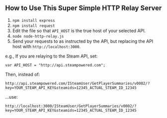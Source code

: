 How to Use This Super Simple HTTP Relay Server
----------------------------------------------

1. `npm install express`
2. `npm install request`
3. Edit the file so that `API_HOST` is the true host of your selected API.
4. `node node-http-relay.js`
5. Send your requests to as instructed by the API, but replacing the API host with `http://localhost:3000`.

e.g., If you are relaying to the Steam API, set:

    var API_HOST = "http://api.steampowered.com";

Then, instead of:

    http://api.steampowered.com/ISteamUser/GetPlayerSummaries/v0002/?key=YOUR_STEAM_API_KEY&steamids=12345_ACTUAL_STEAM_ID_12345

...use:

    http://localhost:3000/ISteamUser/GetPlayerSummaries/v0002/?key=YOUR_STEAM_API_KEY&steamids=12345_ACTUAL_STEAM_ID_12345

